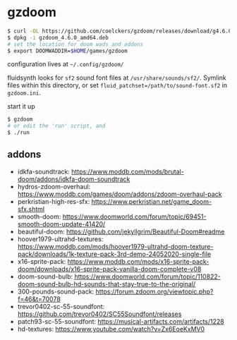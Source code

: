 # gzdoom

```bash
$ curl -OL https://github.com/coelckers/gzdoom/releases/download/g4.6.0/gzdoom_4.6.0_amd64.deb
$ dpkg -i gzdoom_4.6.0_amd64.deb
# set the location for doom wads and addons
$ export DOOMWADDIR=$HOME/games/gzdoom
```

configuration lives at `~/.config/gzdoom/`

fluidsynth looks for `sf2` sound font files at `/usr/share/sounds/sf2/`. Symlink files within this directory, or set `fluid_patchset=/path/to/sound-font.sf2` in `gzdoom.ini`.

start it up

```bash
$ gzdoom
# or edit the 'run' script, and
$ ./run
```

## addons

* idkfa-soundtrack: https://www.moddb.com/mods/brutal-doom/addons/idkfa-doom-soundtrack
* hydros-zdoom-overhaul: https://www.moddb.com/games/doom/addons/zdoom-overhaul-pack
* perkristian-high-res-sfx: https://www.perkristian.net/game_doom-sfx.shtml
* smooth-doom: https://www.doomworld.com/forum/topic/69451-smooth-doom-update-41420/
* beautiful-doom: https://github.com/jekyllgrim/Beautiful-Doom#readme
* hoover1979-ultrahd-textures: https://www.moddb.com/mods/hoover1979-ultrahd-doom-texture-pack/downloads/1k-texture-pack-3rd-demo-24052020-single-file
* x16-sprite-pack: https://www.moddb.com/mods/x16-sprite-pack-doom/downloads/x16-sprite-pack-vanilla-doom-complete-v08
* doom-sound-bulb: https://www.doomworld.com/forum/topic/110822-doom-sound-bulb-hd-sounds-that-stay-true-to-the-original/
* 300-pounds-sound-pack: https://forum.zdoom.org/viewtopic.php?f=46&t=70078
* trevor0402-sc-55-soundfont: https://github.com/trevor0402/SC55Soundfont/releases
* patch93-sc-55-soundfont: https://musical-artifacts.com/artifacts/1228
* hd-textures: https://www.youtube.com/watch?v=Zx6EoeKxMV0
